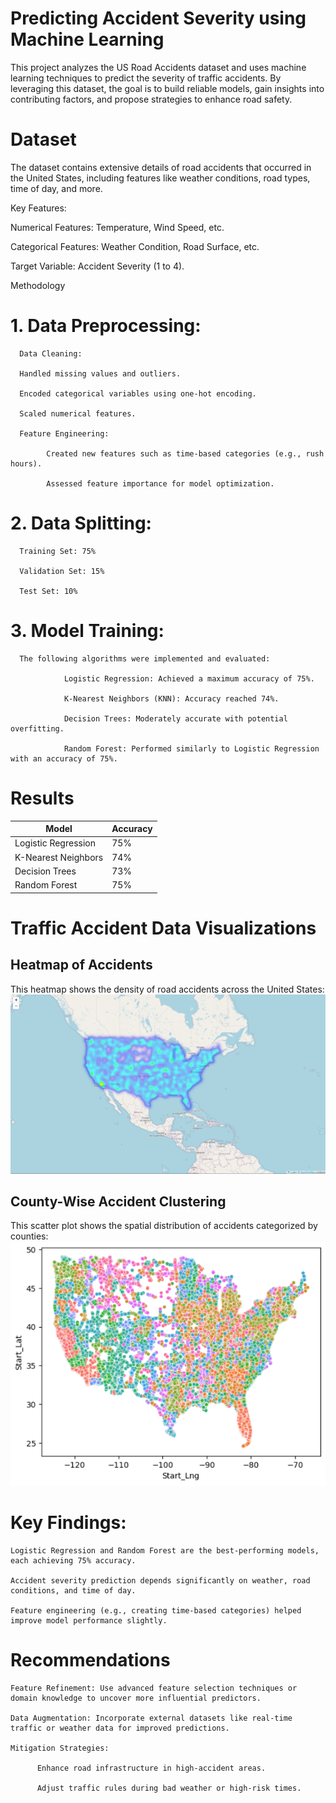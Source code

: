 # Predicting Accident Severity using Machine Learning

This project analyzes the US Road Accidents dataset and uses machine learning techniques to predict the severity of traffic accidents. By leveraging this dataset, the goal is to build reliable models, gain insights into contributing factors, and propose strategies to enhance road safety.

# Dataset

The dataset contains extensive details of road accidents that occurred in the United States, including features like weather conditions, road types, time of day, and more.

Key Features:

Numerical Features: Temperature, Wind Speed, etc.

Categorical Features: Weather Condition, Road Surface, etc.

Target Variable: Accident Severity (1 to 4).

Methodology

  # 1. Data Preprocessing:

      Data Cleaning:

      Handled missing values and outliers.

      Encoded categorical variables using one-hot encoding.

      Scaled numerical features.

      Feature Engineering:

            Created new features such as time-based categories (e.g., rush hours).

            Assessed feature importance for model optimization.

  # 2. Data Splitting:

      Training Set: 75%

      Validation Set: 15%

      Test Set: 10%

  # 3. Model Training:

      The following algorithms were implemented and evaluated:

                Logistic Regression: Achieved a maximum accuracy of 75%.

                K-Nearest Neighbors (KNN): Accuracy reached 74%.

                Decision Trees: Moderately accurate with potential overfitting.

                Random Forest: Performed similarly to Logistic Regression with an accuracy of 75%.

# Results

| Model                  | Accuracy |
|------------------------|----------|
| Logistic Regression    | 75%      |
| K-Nearest Neighbors    | 74%      |
| Decision Trees         | 73%      |
| Random Forest          | 75%      |

# Traffic Accident Data Visualizations

## Heatmap of Accidents
This heatmap shows the density of road accidents across the United States:
![Heatmap of Accidents](images/img-2.png)

## County-Wise Accident Clustering
This scatter plot shows the spatial distribution of accidents categorized by counties:
![County Accident Scatter Plot](images/img-1.png)



# Key Findings:

    Logistic Regression and Random Forest are the best-performing models, each achieving 75% accuracy.

    Accident severity prediction depends significantly on weather, road conditions, and time of day.

    Feature engineering (e.g., creating time-based categories) helped improve model performance slightly.

# Recommendations

    Feature Refinement: Use advanced feature selection techniques or domain knowledge to uncover more influential predictors.

    Data Augmentation: Incorporate external datasets like real-time traffic or weather data for improved predictions.

    Mitigation Strategies:

          Enhance road infrastructure in high-accident areas.

          Adjust traffic rules during bad weather or high-risk times.

